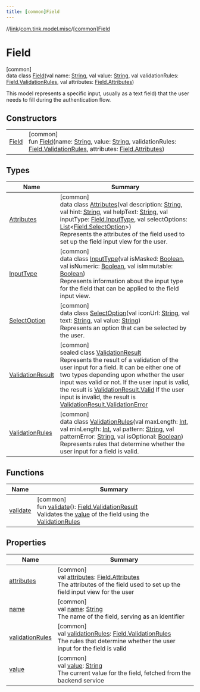 ```yaml
---
title: [common]Field
---
```

//[link](../../../index.html)/[com.tink.model.misc](../index.html)/[[common]Field](index.html)



# Field



[common]\
data class [Field](index.html)(val name: [String](https://kotlinlang.org/api/latest/jvm/stdlib/kotlin/-string/index.html), val value: [String](https://kotlinlang.org/api/latest/jvm/stdlib/kotlin/-string/index.html), val validationRules: [Field.ValidationRules](-validation-rules/index.html), val attributes: [Field.Attributes](-attributes/index.html))

This model represents a specific input, usually as a text field) that the user needs to fill during the authentication flow.



## Constructors


| | |
|---|---|
| [Field](-field.html) | [common]<br>fun [Field](-field.html)(name: [String](https://kotlinlang.org/api/latest/jvm/stdlib/kotlin/-string/index.html), value: [String](https://kotlinlang.org/api/latest/jvm/stdlib/kotlin/-string/index.html), validationRules: [Field.ValidationRules](-validation-rules/index.html), attributes: [Field.Attributes](-attributes/index.html)) |


## Types


| Name | Summary |
|---|---|
| [Attributes](-attributes/index.html) | [common]<br>data class [Attributes](-attributes/index.html)(val description: [String](https://kotlinlang.org/api/latest/jvm/stdlib/kotlin/-string/index.html), val hint: [String](https://kotlinlang.org/api/latest/jvm/stdlib/kotlin/-string/index.html), val helpText: [String](https://kotlinlang.org/api/latest/jvm/stdlib/kotlin/-string/index.html), val inputType: [Field.InputType](-input-type/index.html), val selectOptions: [List](https://kotlinlang.org/api/latest/jvm/stdlib/kotlin.collections/-list/index.html)&lt;[Field.SelectOption](-select-option/index.html)&gt;)<br>Represents the attributes of the field used to set up the field input view for the user. |
| [InputType](-input-type/index.html) | [common]<br>data class [InputType](-input-type/index.html)(val isMasked: [Boolean](https://kotlinlang.org/api/latest/jvm/stdlib/kotlin/-boolean/index.html), val isNumeric: [Boolean](https://kotlinlang.org/api/latest/jvm/stdlib/kotlin/-boolean/index.html), val isImmutable: [Boolean](https://kotlinlang.org/api/latest/jvm/stdlib/kotlin/-boolean/index.html))<br>Represents information about the input type for the field that can be applied to the field input view. |
| [SelectOption](-select-option/index.html) | [common]<br>data class [SelectOption](-select-option/index.html)(val iconUrl: [String](https://kotlinlang.org/api/latest/jvm/stdlib/kotlin/-string/index.html), val text: [String](https://kotlinlang.org/api/latest/jvm/stdlib/kotlin/-string/index.html), val value: [String](https://kotlinlang.org/api/latest/jvm/stdlib/kotlin/-string/index.html))<br>Represents an option that can be selected by the user. |
| [ValidationResult](-validation-result/index.html) | [common]<br>sealed class [ValidationResult](-validation-result/index.html)<br>Represents the result of a validation of the user input for a field. It can be either one of two types depending upon whether the user input was valid or not. If the user input is valid, the result is [ValidationResult.Valid](-validation-result/-valid/index.html) If the user input is invalid, the result is [ValidationResult.ValidationError](-validation-result/-validation-error/index.html) |
| [ValidationRules](-validation-rules/index.html) | [common]<br>data class [ValidationRules](-validation-rules/index.html)(val maxLength: [Int](https://kotlinlang.org/api/latest/jvm/stdlib/kotlin/-int/index.html), val minLength: [Int](https://kotlinlang.org/api/latest/jvm/stdlib/kotlin/-int/index.html), val pattern: [String](https://kotlinlang.org/api/latest/jvm/stdlib/kotlin/-string/index.html), val patternError: [String](https://kotlinlang.org/api/latest/jvm/stdlib/kotlin/-string/index.html), val isOptional: [Boolean](https://kotlinlang.org/api/latest/jvm/stdlib/kotlin/-boolean/index.html))<br>Represents rules that determine whether the user input for a field is valid. |


## Functions


| Name | Summary |
|---|---|
| [validate](validate.html) | [common]<br>fun [validate](validate.html)(): [Field.ValidationResult](-validation-result/index.html)<br>Validates the [value](value.html) of the field using the [ValidationRules](-validation-rules/index.html) |


## Properties


| Name | Summary |
|---|---|
| [attributes](attributes.html) | [common]<br>val [attributes](attributes.html): [Field.Attributes](-attributes/index.html)<br>The attributes of the field used to set up the field input view for the user |
| [name](name.html) | [common]<br>val [name](name.html): [String](https://kotlinlang.org/api/latest/jvm/stdlib/kotlin/-string/index.html)<br>The name of the field, serving as an identifier |
| [validationRules](validation-rules.html) | [common]<br>val [validationRules](validation-rules.html): [Field.ValidationRules](-validation-rules/index.html)<br>The rules that determine whether the user input for the field is valid |
| [value](value.html) | [common]<br>val [value](value.html): [String](https://kotlinlang.org/api/latest/jvm/stdlib/kotlin/-string/index.html)<br>The current value for the field, fetched from the backend service |

